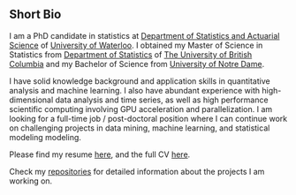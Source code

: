 ## Short Bio

I am a PhD candidate in statistics at <span style="color:black">[Department of Statistics and Actuarial Science](https://uwaterloo.ca/statistics-and-actuarial-science/)</span> of [University of Waterloo](https://uwaterloo.ca/). I obtained my Master of Science in Statistics from [Department of Statistics](https://www.stat.ubc.ca/) of [The University of British Columbia](https://www.ubc.ca/) and my Bachelor of Science from [University of Notre Dame](https://www.nd.edu/).

I have solid knowledge background and application skills in quantitative analysis and machine learning. I also have abundant experience with high-dimensional data analysis and time series, as well as high performance scientific computing involving GPU acceleration and parallelization. I am looking for a full-time job / post-doctoral position where I can continue work on challenging projects in data mining, machine learning, and statistical modeling modeling.

Please find my resume [here](https://github.com/PatrickXie17/About_Me/blob/master/Yijun_Xie_Resume.pdf), and the full CV [here](https://github.com/PatrickXie17/About_Me/blob/master/CV_0221.pdf).

Check my [repositories](https://github.com/PatrickXie17?tab=repositories) for detailed information about the projects I am working on.
